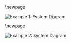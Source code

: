 <!--For more complex figures with captions, etc. please see figures.tex and write here:
\input{src/figures.tex}
-->

\newpage

![Example 1: System Diagram](example1.png)

\newpage

![Example 2: System Diagram](example2.png)


<!--If you use a bibliography (with --filter pandoc-citeproc see the README for details), please end this file with this:
\newpage

# References
-->
